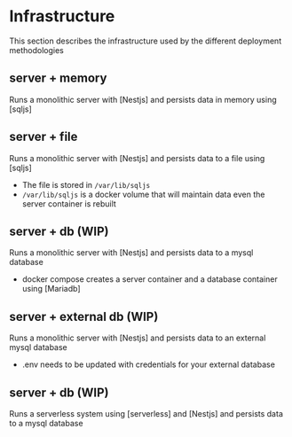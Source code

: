 # Infrastructure

This section describes the infrastructure used by the different deployment methodologies

## server + memory

Runs a monolithic server with [Nestjs] and persists data in memory using [sqljs]

## server + file

Runs a monolithic server with [Nestjs] and persists data to a file using [sqljs]

-   The file is stored in `/var/lib/sqljs`
-   `/var/lib/sqljs` is a docker volume that will maintain data even the server container is rebuilt

## server + db (WIP)

Runs a monolithic server with [Nestjs] and persists data to a mysql database

-   docker compose creates a server container and a database container using [Mariadb]

## server + external db (WIP)

Runs a monolithic server with [Nestjs] and persists data to an external mysql database

-   .env needs to be updated with credentials for your external database

## server + db (WIP)

Runs a serverless system using [serverless] and [Nestjs] and persists data to a mysql database
